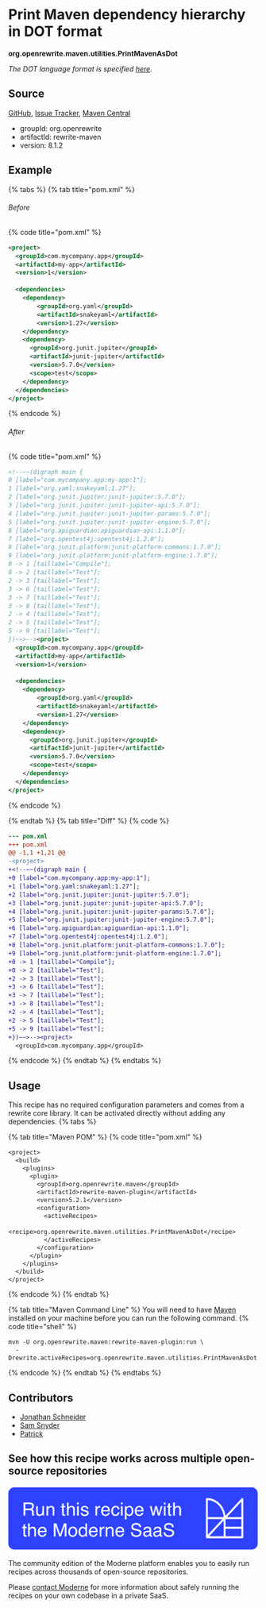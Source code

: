 # Print Maven dependency hierarchy in DOT format

**org.openrewrite.maven.utilities.PrintMavenAsDot**

_The DOT language format is specified [here](https://graphviz.org/doc/info/lang.html)._

## Source

[GitHub](https://github.com/openrewrite/rewrite/blob/main/rewrite-maven/src/main/java/org/openrewrite/maven/utilities/PrintMavenAsDot.java), [Issue Tracker](https://github.com/openrewrite/rewrite/issues), [Maven Central](https://central.sonatype.com/artifact/org.openrewrite/rewrite-maven/8.1.2/jar)

* groupId: org.openrewrite
* artifactId: rewrite-maven
* version: 8.1.2

## Example


{% tabs %}
{% tab title="pom.xml" %}

###### Before
{% code title="pom.xml" %}
```xml
<project>
  <groupId>com.mycompany.app</groupId>
  <artifactId>my-app</artifactId>
  <version>1</version>

  <dependencies>
    <dependency>
        <groupId>org.yaml</groupId>
        <artifactId>snakeyaml</artifactId>
        <version>1.27</version>
    </dependency>
    <dependency>
      <groupId>org.junit.jupiter</groupId>
      <artifactId>junit-jupiter</artifactId>
      <version>5.7.0</version>
      <scope>test</scope>
    </dependency>
  </dependencies>
</project>
```
{% endcode %}

###### After
{% code title="pom.xml" %}
```xml
<!--~~(digraph main {
0 [label="com.mycompany.app:my-app:1"];
1 [label="org.yaml:snakeyaml:1.27"];
2 [label="org.junit.jupiter:junit-jupiter:5.7.0"];
3 [label="org.junit.jupiter:junit-jupiter-api:5.7.0"];
4 [label="org.junit.jupiter:junit-jupiter-params:5.7.0"];
5 [label="org.junit.jupiter:junit-jupiter-engine:5.7.0"];
6 [label="org.apiguardian:apiguardian-api:1.1.0"];
7 [label="org.opentest4j:opentest4j:1.2.0"];
8 [label="org.junit.platform:junit-platform-commons:1.7.0"];
9 [label="org.junit.platform:junit-platform-engine:1.7.0"];
0 -> 1 [taillabel="Compile"];
0 -> 2 [taillabel="Test"];
2 -> 3 [taillabel="Test"];
3 -> 6 [taillabel="Test"];
3 -> 7 [taillabel="Test"];
3 -> 8 [taillabel="Test"];
2 -> 4 [taillabel="Test"];
2 -> 5 [taillabel="Test"];
5 -> 9 [taillabel="Test"];
})~~>--><project>
  <groupId>com.mycompany.app</groupId>
  <artifactId>my-app</artifactId>
  <version>1</version>

  <dependencies>
    <dependency>
        <groupId>org.yaml</groupId>
        <artifactId>snakeyaml</artifactId>
        <version>1.27</version>
    </dependency>
    <dependency>
      <groupId>org.junit.jupiter</groupId>
      <artifactId>junit-jupiter</artifactId>
      <version>5.7.0</version>
      <scope>test</scope>
    </dependency>
  </dependencies>
</project>
```
{% endcode %}

{% endtab %}
{% tab title="Diff" %}
{% code %}
```diff
--- pom.xml
+++ pom.xml
@@ -1,1 +1,21 @@
-<project>
+<!--~~(digraph main {
+0 [label="com.mycompany.app:my-app:1"];
+1 [label="org.yaml:snakeyaml:1.27"];
+2 [label="org.junit.jupiter:junit-jupiter:5.7.0"];
+3 [label="org.junit.jupiter:junit-jupiter-api:5.7.0"];
+4 [label="org.junit.jupiter:junit-jupiter-params:5.7.0"];
+5 [label="org.junit.jupiter:junit-jupiter-engine:5.7.0"];
+6 [label="org.apiguardian:apiguardian-api:1.1.0"];
+7 [label="org.opentest4j:opentest4j:1.2.0"];
+8 [label="org.junit.platform:junit-platform-commons:1.7.0"];
+9 [label="org.junit.platform:junit-platform-engine:1.7.0"];
+0 -> 1 [taillabel="Compile"];
+0 -> 2 [taillabel="Test"];
+2 -> 3 [taillabel="Test"];
+3 -> 6 [taillabel="Test"];
+3 -> 7 [taillabel="Test"];
+3 -> 8 [taillabel="Test"];
+2 -> 4 [taillabel="Test"];
+2 -> 5 [taillabel="Test"];
+5 -> 9 [taillabel="Test"];
+})~~>--><project>
  <groupId>com.mycompany.app</groupId>
```
{% endcode %}
{% endtab %}
{% endtabs %}


## Usage

This recipe has no required configuration parameters and comes from a rewrite core library. It can be activated directly without adding any dependencies.
{% tabs %}

{% tab title="Maven POM" %}
{% code title="pom.xml" %}
```markup
<project>
  <build>
    <plugins>
      <plugin>
        <groupId>org.openrewrite.maven</groupId>
        <artifactId>rewrite-maven-plugin</artifactId>
        <version>5.2.1</version>
        <configuration>
          <activeRecipes>
            <recipe>org.openrewrite.maven.utilities.PrintMavenAsDot</recipe>
          </activeRecipes>
        </configuration>
      </plugin>
    </plugins>
  </build>
</project>
```
{% endcode %}
{% endtab %}

{% tab title="Maven Command Line" %}
You will need to have [Maven](https://maven.apache.org/download.cgi) installed on your machine before you can run the following command.
{% code title="shell" %}
```shell
mvn -U org.openrewrite.maven:rewrite-maven-plugin:run \
  -Drewrite.activeRecipes=org.openrewrite.maven.utilities.PrintMavenAsDot
```
{% endcode %}
{% endtab %}
{% endtabs %}

## Contributors
* [Jonathan Schneider](jkschneider@gmail.com)
* [Sam Snyder](sam@moderne.io)
* [Patrick](patway99@gmail.com)


## See how this recipe works across multiple open-source repositories

[![Moderne Link Image](/.gitbook/assets/ModerneRecipeButton.png)](https://app.moderne.io/recipes/org.openrewrite.maven.utilities.PrintMavenAsDot)

The community edition of the Moderne platform enables you to easily run recipes across thousands of open-source repositories.

Please [contact Moderne](https://moderne.io/product) for more information about safely running the recipes on your own codebase in a private SaaS.
